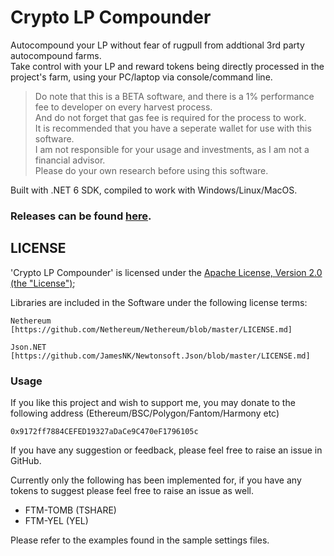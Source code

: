 # Crypto LP Compounder
Autocompound your LP without fear of rugpull from addtional 3rd party autocompound farms.  
Take control with your LP and reward tokens being directly processed in the project's farm, using your PC/laptop via console/command line.  
> Do note that this is a BETA software, and there is a 1% performance fee to developer on every harvest process.  
> And do not forget that gas fee is required for the process to work.  
> It is recommended that you have a seperate wallet for use with this software.  
> I am not responsible for your usage and investments, as I am not a financial advisor.  
> Please do your own research before using this software.  

Built with .NET 6 SDK, compiled to work with Windows/Linux/MacOS.

### Releases can be found [here](https://github.com/lwYeo/Crypto-LP-Compounder/releases).

## LICENSE

'Crypto LP Compounder' is licensed under the [Apache License, Version 2.0 (the "License")](http://www.apache.org/licenses/LICENSE-2.0);

Libraries are included in the Software under the following license terms:
    
    Nethereum [https://github.com/Nethereum/Nethereum/blob/master/LICENSE.md]
    
    Json.NET [https://github.com/JamesNK/Newtonsoft.Json/blob/master/LICENSE.md]

### Usage

If you like this project and wish to support me, you may donate to the following address (Ethereum/BSC/Polygon/Fantom/Harmony etc)
    
    0x9172ff7884CEFED19327aDaCe9C470eF1796105c
    
If you have any suggestion or feedback, please feel free to raise an issue in GitHub.

Currently only the following has been implemented for, if you have any tokens to suggest please feel free to raise an issue as well.
- FTM-TOMB (TSHARE)
- FTM-YEL (YEL)

Please refer to the examples found in the sample settings files.
